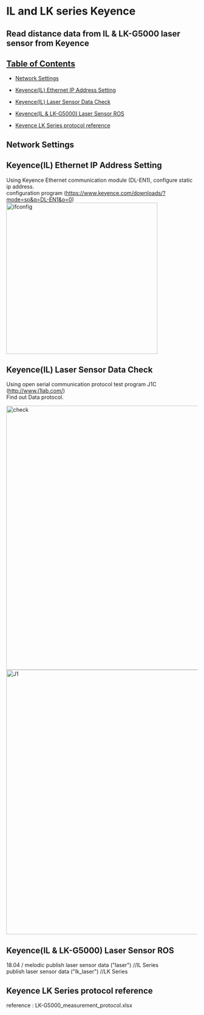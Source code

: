 # IL and LK series Keyence
## Read distance data from IL & LK-G5000 laser sensor from Keyence

## [Table of Contents](#table-of-contents)

- [Network Settings](#network-settings)
- [Keyence(IL) Ethernet IP Address Setting](#keyence-ethernet-ip-address-setting)
	
- [Keyence(IL) Laser Sensor Data Check](#keyence-laser-sensor-data-check)

- [Keyence(IL & LK-G5000) Laser Sensor ROS](#keyence-laser-sensor-ROS)

- [Keyence LK Series protocol reference](#keyence-LK-Series-Protocol)

## Network Settings
## Keyence(IL) Ethernet IP Address Setting
Using Keyence Ethernet communication module (DL-EN1), configure static ip address.  
configuration program (https://www.keyence.com/downloads/?mode=so&q=DL-EN1&o=0)
<img width="398" alt="ifconfig" src="https://user-images.githubusercontent.com/34788458/86210593-d5de2d80-bbaf-11ea-9380-53ac167bb592.PNG">

## Keyence(IL) Laser Sensor Data Check
Using open serial communication protocol test program J1C (http://www.j1lab.com/)  
Find out Data protocol.  

<img width="695" alt="check" src="https://user-images.githubusercontent.com/34788458/86210515-b6df9b80-bbaf-11ea-9e87-5a56988d6632.PNG">

<img width="696" alt="J1" src="https://user-images.githubusercontent.com/34788458/86210591-d4ad0080-bbaf-11ea-8032-c8886fa0fb03.PNG">

## Keyence(IL & LK-G5000) Laser Sensor ROS
18.04 / melodic
publish laser sensor data ("laser") //IL Series  
publish laser sensor data ("lk_laser") //LK Series


## Keyence LK Series protocol reference
reference : LK-G5000_measurement_protocol.xlsx